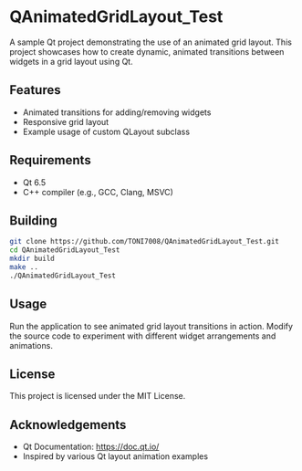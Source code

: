 # QAnimatedGridLayout_Test

A sample Qt project demonstrating the use of an animated grid layout. This project showcases how to create dynamic, animated transitions between widgets in a grid layout using Qt.

## Features

- Animated transitions for adding/removing widgets
- Responsive grid layout
- Example usage of custom QLayout subclass

## Requirements

- Qt 6.5
- C++ compiler (e.g., GCC, Clang, MSVC)

## Building

```bash
git clone https://github.com/TONI7008/QAnimatedGridLayout_Test.git
cd QAnimatedGridLayout_Test
mkdir build
make ..
./QAnimatedGridLayout_Test
```

## Usage

Run the application to see animated grid layout transitions in action. Modify the source code to experiment with different widget arrangements and animations.

## License

This project is licensed under the MIT License.

## Acknowledgements

- Qt Documentation: https://doc.qt.io/
- Inspired by various Qt layout animation examples
